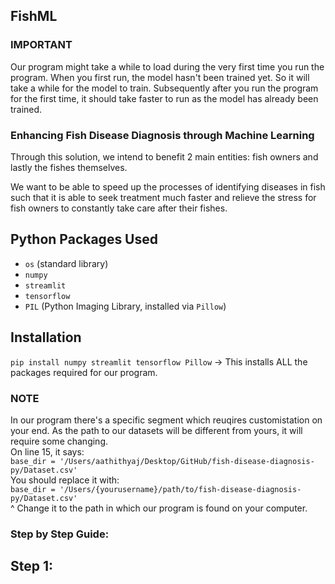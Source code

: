 ## FishML

### IMPORTANT
Our program might take a while to load during the very first time you run the program. When you first run, the model hasn't been trained yet. So it will take a while for the model to train. Subsequently after you run the program for the first time, it should take faster to run as the model has already been trained.

### Enhancing Fish Disease Diagnosis through Machine Learning

Through this solution, we intend to benefit 2 main entities: fish owners and lastly the fishes themselves.

We want to be able to speed up the processes of identifying diseases in fish such that it is able to seek treatment much faster and relieve the stress for fish owners to constantly take care after their fishes. 

## Python Packages Used
- `os` (standard library)
- `numpy`
- `streamlit`
- `tensorflow`
- `PIL` (Python Imaging Library, installed via `Pillow`)

## Installation
`pip install numpy streamlit tensorflow Pillow` -> This installs ALL the packages required for our program.

### NOTE
In our program there's a specific segment which reuqires customistation on your end. As the path to our datasets will be different from yours, it will require some changing.<br />
On line 15, it says:<br />`base_dir = '/Users/aathithyaj/Desktop/GitHub/fish-disease-diagnosis-py/Dataset.csv'`<br />You should replace it with:<br />`base_dir = '/Users/{yourusername}/path/to/fish-disease-diagnosis-py/Dataset.csv'`<br />^ Change it to the path in which our program is found on your computer.

### Step by Step Guide:
## Step 1:



